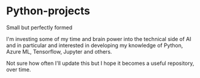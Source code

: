 # Python-projects
Small but perfectly formed

I'm investing some of my time and brain power into the technical side of AI and in particular and interested in developing my knowledge of Python, Azure ML, Tensorflow, Jupyter and others.

Not sure how often I'll update this but I hope it becomes a useful repository, over time.
